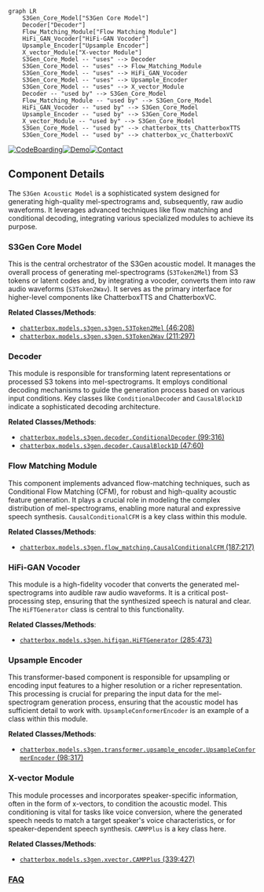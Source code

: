 ```mermaid
graph LR
    S3Gen_Core_Model["S3Gen Core Model"]
    Decoder["Decoder"]
    Flow_Matching_Module["Flow Matching Module"]
    HiFi_GAN_Vocoder["HiFi-GAN Vocoder"]
    Upsample_Encoder["Upsample Encoder"]
    X_vector_Module["X-vector Module"]
    S3Gen_Core_Model -- "uses" --> Decoder
    S3Gen_Core_Model -- "uses" --> Flow_Matching_Module
    S3Gen_Core_Model -- "uses" --> HiFi_GAN_Vocoder
    S3Gen_Core_Model -- "uses" --> Upsample_Encoder
    S3Gen_Core_Model -- "uses" --> X_vector_Module
    Decoder -- "used by" --> S3Gen_Core_Model
    Flow_Matching_Module -- "used by" --> S3Gen_Core_Model
    HiFi_GAN_Vocoder -- "used by" --> S3Gen_Core_Model
    Upsample_Encoder -- "used by" --> S3Gen_Core_Model
    X_vector_Module -- "used by" --> S3Gen_Core_Model
    S3Gen_Core_Model -- "used by" --> chatterbox_tts_ChatterboxTTS
    S3Gen_Core_Model -- "used by" --> chatterbox_vc_ChatterboxVC
```
[![CodeBoarding](https://img.shields.io/badge/Generated%20by-CodeBoarding-9cf?style=flat-square)](https://github.com/CodeBoarding/GeneratedOnBoardings)[![Demo](https://img.shields.io/badge/Try%20our-Demo-blue?style=flat-square)](https://www.codeboarding.org/demo)[![Contact](https://img.shields.io/badge/Contact%20us%20-%20contact@codeboarding.org-lightgrey?style=flat-square)](mailto:contact@codeboarding.org)

## Component Details

The `S3Gen Acoustic Model` is a sophisticated system designed for generating high-quality mel-spectrograms and, subsequently, raw audio waveforms. It leverages advanced techniques like flow matching and conditional decoding, integrating various specialized modules to achieve its purpose.

### S3Gen Core Model
This is the central orchestrator of the S3Gen acoustic model. It manages the overall process of generating mel-spectrograms (`S3Token2Mel`) from S3 tokens or latent codes and, by integrating a vocoder, converts them into raw audio waveforms (`S3Token2Wav`). It serves as the primary interface for higher-level components like ChatterboxTTS and ChatterboxVC.


**Related Classes/Methods**:

- <a href="https://github.com/resemble-ai/chatterbox/blob/master/src/chatterbox/models/s3gen/s3gen.py#L46-L208" target="_blank" rel="noopener noreferrer">`chatterbox.models.s3gen.s3gen.S3Token2Mel` (46:208)</a>
- <a href="https://github.com/resemble-ai/chatterbox/blob/master/src/chatterbox/models/s3gen/s3gen.py#L211-L297" target="_blank" rel="noopener noreferrer">`chatterbox.models.s3gen.s3gen.S3Token2Wav` (211:297)</a>


### Decoder
This module is responsible for transforming latent representations or processed S3 tokens into mel-spectrograms. It employs conditional decoding mechanisms to guide the generation process based on various input conditions. Key classes like `ConditionalDecoder` and `CausalBlock1D` indicate a sophisticated decoding architecture.


**Related Classes/Methods**:

- <a href="https://github.com/resemble-ai/chatterbox/blob/master/src/chatterbox/models/s3gen/decoder.py#L99-L316" target="_blank" rel="noopener noreferrer">`chatterbox.models.s3gen.decoder.ConditionalDecoder` (99:316)</a>
- <a href="https://github.com/resemble-ai/chatterbox/blob/master/src/chatterbox/models/s3gen/decoder.py#L47-L60" target="_blank" rel="noopener noreferrer">`chatterbox.models.s3gen.decoder.CausalBlock1D` (47:60)</a>


### Flow Matching Module
This component implements advanced flow-matching techniques, such as Conditional Flow Matching (CFM), for robust and high-quality acoustic feature generation. It plays a crucial role in modeling the complex distribution of mel-spectrograms, enabling more natural and expressive speech synthesis. `CausalConditionalCFM` is a key class within this module.


**Related Classes/Methods**:

- <a href="https://github.com/resemble-ai/chatterbox/blob/master/src/chatterbox/models/s3gen/flow_matching.py#L187-L217" target="_blank" rel="noopener noreferrer">`chatterbox.models.s3gen.flow_matching.CausalConditionalCFM` (187:217)</a>


### HiFi-GAN Vocoder
This module is a high-fidelity vocoder that converts the generated mel-spectrograms into audible raw audio waveforms. It is a critical post-processing step, ensuring that the synthesized speech is natural and clear. The `HiFTGenerator` class is central to this functionality.


**Related Classes/Methods**:

- <a href="https://github.com/resemble-ai/chatterbox/blob/master/src/chatterbox/models/s3gen/hifigan.py#L285-L473" target="_blank" rel="noopener noreferrer">`chatterbox.models.s3gen.hifigan.HiFTGenerator` (285:473)</a>


### Upsample Encoder
This transformer-based component is responsible for upsampling or encoding input features to a higher resolution or a richer representation. This processing is crucial for preparing the input data for the mel-spectrogram generation process, ensuring that the acoustic model has sufficient detail to work with. `UpsampleConformerEncoder` is an example of a class within this module.


**Related Classes/Methods**:

- <a href="https://github.com/resemble-ai/chatterbox/blob/master/src/chatterbox/models/s3gen/transformer/upsample_encoder.py#L98-L317" target="_blank" rel="noopener noreferrer">`chatterbox.models.s3gen.transformer.upsample_encoder.UpsampleConformerEncoder` (98:317)</a>


### X-vector Module
This module processes and incorporates speaker-specific information, often in the form of x-vectors, to condition the acoustic model. This conditioning is vital for tasks like voice conversion, where the generated speech needs to match a target speaker's voice characteristics, or for speaker-dependent speech synthesis. `CAMPPlus` is a key class here.


**Related Classes/Methods**:

- <a href="https://github.com/resemble-ai/chatterbox/blob/master/src/chatterbox/models/s3gen/xvector.py#L339-L427" target="_blank" rel="noopener noreferrer">`chatterbox.models.s3gen.xvector.CAMPPlus` (339:427)</a>




### [FAQ](https://github.com/CodeBoarding/GeneratedOnBoardings/tree/main?tab=readme-ov-file#faq)